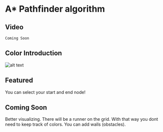 # A\* Pathfinder algorithm

## Video

`Coming Soon`

## Color Introduction

![alt text](https://i.hizliresim.com/t1ys9g9.png)

## Featured

You can select your start and end node!

## Coming Soon

Better visualizing.
There will be a runner on the grid. With that way you dont need to keep track of colors.
You can add walls (obstacles).
